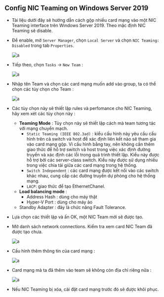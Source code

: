 ## Config NIC Teaming on Windows Server 2019

- Tài liệu dưới đây sẽ hướng dẫn cách gộp nhiều card mạng vào một NIC Teaming interface trên Windows Server 2019. Theo mặc định NIC Teaming sẽ disable.
- Để enable, mở `Server Manager`, chọn `Local Server` và chọn `NIC Teaming: Disabled` trong tab `Properties`.

    ![a](https://imgur.com/DML7Svb.png)

- Tiếp theo, chọn `Tasks` -> `New Team` :

    ![a](https://imgur.com/vfuDw8B.png)

- Nhập tên Team và chọn các card mạng muốn add vào group, ta có thể chọn các tùy chọn cho Team :

    ![a](https://imgur.com/fNfKQX1.png)

- Các tùy chọn này sẽ thiết lập rules và perfomance cho NIC Teaming, hãy xem xét các tùy chọn này :
    - **Teaming Mode** : Tùy chọn này sẽ thiết lập cách mà team tương tác với mạng chuyển mạch.
        - `Static Teaming (IEEE 802.3ad)` : kiểu cấu hình này yêu cầu cấu hình trên cả switch và host để xác định liên kết nào sẽ tham gia vào card mạng gộp. Vì cấu hình bằng tay, nên không cần thêm giao thức để hỗ trợ switch và host trong việc xác định đường truyền và xác định các lỗi trong quá trình thiết lập. Kiểu này được hỗ trợ bởi các server-class switch. Kiểu này được sử dụng nhiều trong việc chia tải giữa các card mạng trong hệ thống.
        - `Switch Independent` : các card mạng được kết nối vào các switch khác nhau, cung cấp các đường truyền dự phòng cho hệ thống mạng.
        - `LACP`: giao thức để tạo EthernetChanel.
    - **Load balancing mode** :
        - Address Hash : dùng cho máy thật
        - Hyper-V Port : dùng cho máy ảo
    - Standby Adapter : đây là chức năng Fault Tolerance.

- Lựa chọn các thiết lập và ấn OK, một NIC Team mới sẽ được tạo.
- Mở danh sách network connections. Kiểm tra xem card NIC Team đã được tạo chưa.

    ![a](https://imgur.com/VAn06nK.png)

- Cấu hình thêm thông tin của card mạng :

    ![a](https://imgur.com/NKZPXcU.png)

- Card mạng mà ta đã thêm vào team sẽ không còn địa chỉ riêng nữa :

    ![a](https://imgur.com/HcPspos.png)

- Nếu NIC Teaming bị xóa, cài đặt card mạng trước đó sẽ được khôi phục.
